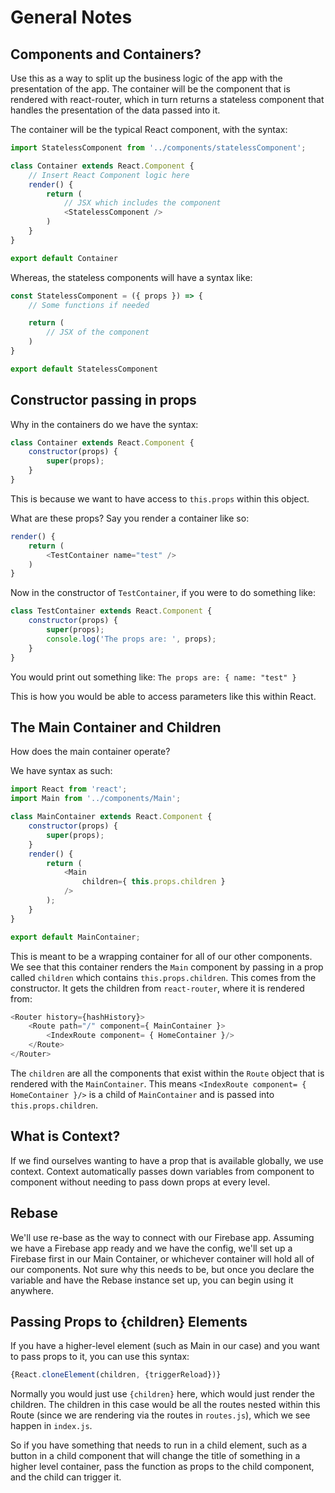 # General Notes

## Components and Containers?
Use this as a way to split up the business logic of the app with the presentation of the app.
The container will be the component that is rendered with react-router, which in turn returns
a stateless component that handles the presentation of the data passed into it.

The container will be the typical React component, with the syntax:

```js
import StatelessComponent from '../components/statelessComponent';

class Container extends React.Component {
	// Insert React Component logic here
	render() {
		return (
			// JSX which includes the component
			<StatelessComponent />
		)
	}
}

export default Container
```

Whereas, the stateless components will have a syntax like:

```js
const StatelessComponent = ({ props }) => {
	// Some functions if needed

	return (
		// JSX of the component
	)
}

export default StatelessComponent
```

## Constructor passing in props
Why in the containers do we have the syntax:

```js
class Container extends React.Component {
	constructor(props) {
		super(props);
	}
}
```

This is because we want to have access to `this.props` within this object.

What are these props? Say you render a container like so:

```js
render() {
	return (
		<TestContainer name="test" />
	)
}
```

Now in the constructor of `TestContainer`, if you were to do something like:

```js
class TestContainer extends React.Component {
	constructor(props) {
		super(props);
		console.log('The props are: ', props);
	}
}
```

You would print out something like:
`The props are: { name: "test" }`

This is how you would be able to access parameters like this within React.

## The Main Container and Children
How does the main container operate?

We have syntax as such:

```js
import React from 'react';
import Main from '../components/Main';

class MainContainer extends React.Component {
	constructor(props) {
		super(props);
	}
	render() {
		return (
			<Main
				children={ this.props.children }
			/>
		);
	}
}

export default MainContainer;
```

This is meant to be a wrapping container for all of our other components. We see that this container renders the `Main` component by passing in a prop called `children` which contains
`this.props.children`. This comes from the constructor. It gets the children from `react-router`, where it is rendered from:

```js
<Router history={hashHistory}>
	<Route path="/" component={ MainContainer }>
		<IndexRoute component= { HomeContainer }/>
	</Route>
</Router>
```

The `children` are all the components that exist within the `Route` object that is rendered with the `MainContainer`. This means `<IndexRoute component= { HomeContainer }/>` is a child of `MainContainer` and is passed into `this.props.children`. 

## What is Context?
If we find ourselves wanting to have a prop that is available globally, we use context. Context
automatically passes down variables from component to component without needing to pass down 
props at every level.

## Rebase

We'll use re-base as the way to connect with our Firebase app. Assuming we have a Firebase app ready and we have the config, we'll set up a Firebase first in our Main Container, or whichever container will hold all of our components. Not sure why this needs to be, but once you declare the variable and have the Rebase instance set up, you can begin using it anywhere.

## Passing Props to {children} Elements

If you have a higher-level element (such as Main in our case) and you want to pass props to it, you can use this
syntax:

```js
{React.cloneElement(children, {triggerReload})}
```

Normally you would just use `{children}` here, which would just render the children. The children in this case
would be all the routes nested within this Route (since we are rendering via the routes in `routes.js`), which we see happen in `index.js`.

So if you have something that needs to run in a child element, such as a button in a child component that will change the title of something in a higher level container, pass the function as props to the child component, and the child can trigger it.



